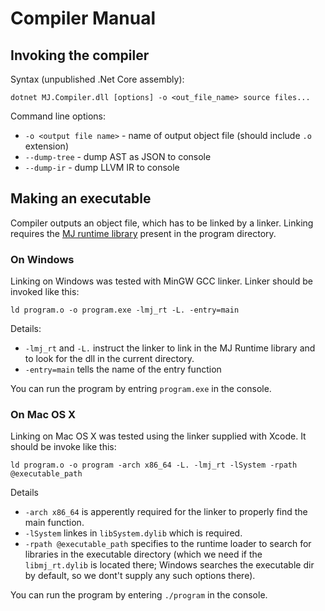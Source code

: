 # Compiler Manual

## Invoking the compiler

Syntax (unpublished .Net Core assembly):

`dotnet MJ.Compiler.dll [options] -o <out_file_name> source files...`

Command line options:
* `-o <output file name>` - name of output object file (should include `.o` extension)
* `--dump-tree` - dump AST as JSON to console
* `--dump-ir` - dump LLVM IR to console

## Making an executable

Compiler outputs an object file, which has to be linked by a linker. Linking requires the 
[MJ runtime library](https://www.github.com/irpbc/mj-rt) present in the program directory.


### On Windows

Linking on Windows was tested with MinGW GCC linker. Linker should be invoked like this:

`ld program.o -o program.exe -lmj_rt -L. -entry=main`

Details:
* `-lmj_rt` and `-L.` instruct the linker to link in the MJ Runtime library and to look for the
dll in the current directory.
* `-entry=main` tells the name of the entry function

You can run the program by entring `program.exe` in the console.

### On Mac OS X

Linking on Mac OS X was tested using the linker supplied with Xcode. It should be invoke like this:

`ld program.o -o program -arch x86_64 -L. -lmj_rt -lSystem -rpath @executable_path`

Details
* `-arch x86_64` is apperently required for the linker to properly find the main function.
* `-lSystem` linkes in `libSystem.dylib` which is required.
* `-rpath @executable_path` specifies to the runtime loader to search for libraries in the executable
  directory (which we need if the `libmj_rt.dylib` is located there; Windows searches the executable
  dir by default, so we dont't supply any such options there).

You can run the program by entering `./program` in the console.